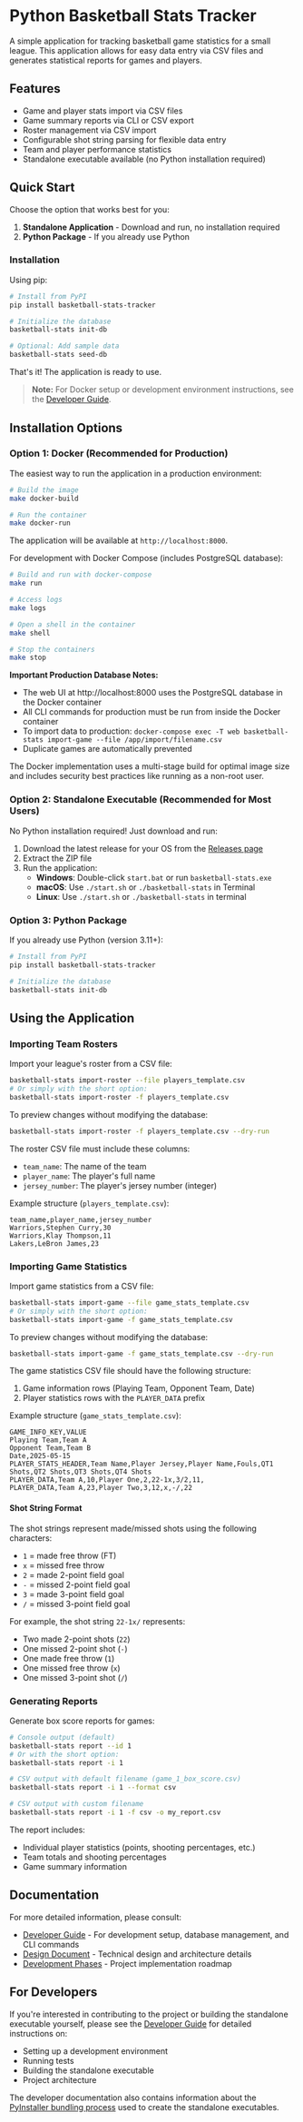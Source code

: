 # Python Basketball Stats Tracker

A simple application for tracking basketball game statistics for a small league. This application allows for easy data entry via CSV files and generates statistical reports for games and players.

## Features

- Game and player stats import via CSV files
- Game summary reports via CLI or CSV export
- Roster management via CSV import
- Configurable shot string parsing for flexible data entry
- Team and player performance statistics
- Standalone executable available (no Python installation required)

## Quick Start

Choose the option that works best for you:

1. **Standalone Application** - Download and run, no installation required
2. **Python Package** - If you already use Python

### Installation

Using pip:

```bash
# Install from PyPI
pip install basketball-stats-tracker

# Initialize the database
basketball-stats init-db

# Optional: Add sample data
basketball-stats seed-db
```

That's it! The application is ready to use.

> **Note:** For Docker setup or development environment instructions, see the [Developer Guide](docs/development.md).

## Installation Options

### Option 1: Docker (Recommended for Production)

The easiest way to run the application in a production environment:

```bash
# Build the image
make docker-build

# Run the container
make docker-run
```

The application will be available at `http://localhost:8000`.

For development with Docker Compose (includes PostgreSQL database):
```bash
# Build and run with docker-compose
make run

# Access logs
make logs

# Open a shell in the container
make shell

# Stop the containers
make stop
```

**Important Production Database Notes:**
- The web UI at http://localhost:8000 uses the PostgreSQL database in the Docker container
- All CLI commands for production must be run from inside the Docker container
- To import data to production: `docker-compose exec -T web basketball-stats import-game --file /app/import/filename.csv`
- Duplicate games are automatically prevented

The Docker implementation uses a multi-stage build for optimal image size and includes security best practices like running as a non-root user.

### Option 2: Standalone Executable (Recommended for Most Users)

No Python installation required! Just download and run:

1. Download the latest release for your OS from the [Releases page](https://github.com/highwayoflife/basketball-stats-tracker/releases)
2. Extract the ZIP file
3. Run the application:
   - **Windows**: Double-click `start.bat` or run `basketball-stats.exe`
   - **macOS**: Use `./start.sh` or `./basketball-stats` in Terminal
   - **Linux**: Use `./start.sh` or `./basketball-stats` in terminal

### Option 3: Python Package

If you already use Python (version 3.11+):

```bash
# Install from PyPI
pip install basketball-stats-tracker

# Initialize the database
basketball-stats init-db
```

## Using the Application

### Importing Team Rosters

Import your league's roster from a CSV file:
```bash
basketball-stats import-roster --file players_template.csv
# Or simply with the short option:
basketball-stats import-roster -f players_template.csv
```

To preview changes without modifying the database:
```bash
basketball-stats import-roster -f players_template.csv --dry-run
```

The roster CSV file must include these columns:
- `team_name`: The name of the team
- `player_name`: The player's full name
- `jersey_number`: The player's jersey number (integer)

Example structure (`players_template.csv`):
```
team_name,player_name,jersey_number
Warriors,Stephen Curry,30
Warriors,Klay Thompson,11
Lakers,LeBron James,23
```

### Importing Game Statistics

Import game statistics from a CSV file:
```bash
basketball-stats import-game --file game_stats_template.csv
# Or simply with the short option:
basketball-stats import-game -f game_stats_template.csv
```

To preview changes without modifying the database:
```bash
basketball-stats import-game -f game_stats_template.csv --dry-run
```

The game statistics CSV file should have the following structure:
1. Game information rows (Playing Team, Opponent Team, Date)
2. Player statistics rows with the `PLAYER_DATA` prefix

Example structure (`game_stats_template.csv`):
```
GAME_INFO_KEY,VALUE
Playing Team,Team A
Opponent Team,Team B
Date,2025-05-15
PLAYER_STATS_HEADER,Team Name,Player Jersey,Player Name,Fouls,QT1 Shots,QT2 Shots,QT3 Shots,QT4 Shots
PLAYER_DATA,Team A,10,Player One,2,22-1x,3/2,11,
PLAYER_DATA,Team A,23,Player Two,3,12,x,-/,22
```

#### Shot String Format

The shot strings represent made/missed shots using the following characters:
- `1` = made free throw (FT)
- `x` = missed free throw
- `2` = made 2-point field goal
- `-` = missed 2-point field goal
- `3` = made 3-point field goal
- `/` = missed 3-point field goal

For example, the shot string `22-1x/` represents:
- Two made 2-point shots (`22`)
- One missed 2-point shot (`-`)
- One made free throw (`1`)
- One missed free throw (`x`)
- One missed 3-point shot (`/`)

### Generating Reports

Generate box score reports for games:
```bash
# Console output (default)
basketball-stats report --id 1
# Or with the short option:
basketball-stats report -i 1

# CSV output with default filename (game_1_box_score.csv)
basketball-stats report -i 1 --format csv

# CSV output with custom filename
basketball-stats report -i 1 -f csv -o my_report.csv
```

The report includes:
- Individual player statistics (points, shooting percentages, etc.)
- Team totals and shooting percentages
- Game summary information

## Documentation

For more detailed information, please consult:

- [Developer Guide](docs/development.md) - For development setup, database management, and CLI commands
- [Design Document](docs/design_doc.md) - Technical design and architecture details
- [Development Phases](docs/development_phases.md) - Project implementation roadmap

## For Developers

If you're interested in contributing to the project or building the standalone executable yourself, please see the [Developer Guide](docs/development.md) for detailed instructions on:

- Setting up a development environment
- Running tests
- Building the standalone executable
- Project architecture

The developer documentation also contains information about the [PyInstaller bundling process](docs/pyinstaller_bundle.md) used to create the standalone executables.

